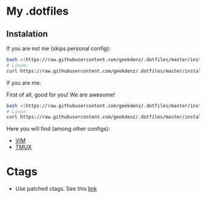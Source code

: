 # My .dotfiles

Instalation
-------------

If you are not me (skips personal config):

```bash
bash <(https://raw.githubusercontent.com/geekdenz/.dotfiles/master/install.sh)
# Linux:
curl https://raw.githubusercontent.com/geekdenz/.dotfiles/master/install.sh | bash
```

If you are me:

First of all, good for you! We are awesome!

```bash
bash <(https://raw.githubusercontent.com/geekdenz/.dotfiles/master/install_geekdenz.sh)
# Linux:
curl https://raw.githubusercontent.com/geekdenz/.dotfiles/master/install_geekdenz.sh | bash
```

Here you will find (among other configs):

- [VIM](vim/README.md)
- [TMUX](tmux/README.md)

# Ctags

- Use patched ctags. See this [link](https://github.com/shawncplus/phpcomplete.vim/wiki/Patched-ctags)
